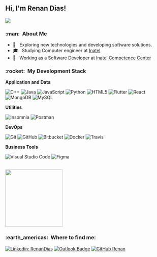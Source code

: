 
<h2>Hi, I'm Renan Dias! </h2>

![](https://komarev.com/ghpvc/?username=RenanDias12&color=006bed)

<h3> :man: &nbsp;About Me </h3>

- 🤔 &nbsp; Exploring new technologies and developing software solutions.
- 🎓 &nbsp; Studying Computer engineer at <a href="https://inatel.br/home/">Inatel</a>.
- 💼 &nbsp; Working as a Software Developer at <a href="https://inatel.br/icc/">Inatel Competence Center</a>

<h3> :rocket: &nbsp;My Development Stack </h3>

**Application and Data**

  ![C++](https://img.shields.io/badge/-C++-333333?style=flat&logo=C%2B%2B&logoColor=00599C)
  ![Java](https://img.shields.io/badge/-Java-333333?style=flat&logo=Java&logoColor=007396)
  ![JavaScript](https://img.shields.io/badge/-JavaScript-333333?style=flat&logo=javascript)
  ![Python](https://img.shields.io/badge/-Python-333333?style=flat&logo=python)
  ![HTML5](https://img.shields.io/badge/-HTML5-333333?style=flat&logo=HTML5)
  ![Flutter](https://img.shields.io/badge/-Flutter-333333?style=flat&logo=Flutter)
  ![React](https://img.shields.io/badge/-React-333333?style=flat&logo=react)
  ![MongoDB](https://img.shields.io/badge/-MongoDB-333333?style=flat&logo=mongoDB)
  ![MySQL](https://img.shields.io/badge/-MySQL-333333?style=flat&logo=mysql)

**Utilities**

  ![Insomnia](https://img.shields.io/badge/-Insomnia-333333?style=flat&logo=insomnia)
  ![Postman](https://img.shields.io/badge/-Postman-333333?style=flat&logo=postman)

**DevOps**

  ![Git](https://img.shields.io/badge/-Git-333333?style=flat&logo=git)
  ![GitHub](https://img.shields.io/badge/-GitHub-333333?style=flat&logo=github)
  ![Bitbucket](https://img.shields.io/badge/-Bitbucket-333333?style=flat&logo=bitbucket)
  ![Docker](https://img.shields.io/badge/-Docker-333333?style=flat&logo=docker)
  ![Travis](https://img.shields.io/badge/-Travis-333333?style=flat&logo=travis)

**Business Tools**

  ![Visual Studio Code](https://img.shields.io/badge/-Visual%20Studio%20Code-333333?style=flat&logo=visual-studio-code&logoColor=007ACC)
  ![Figma](https://img.shields.io/badge/-Figma-333333?style=flat&logo=figma&logoColor=007ACC)

<br/>

<a href="https://github.com/RenanDias12">
  <img height="180em" src="https://github-readme-stats.vercel.app/api?username=RenanDias12&theme=flatremix&show_icons=true" />
</a>

<br/>

<h3> :earth_americas: &nbsp;Where to find me: </h3> 

[![Linkedin: RenanDias](https://img.shields.io/badge/-renandias-blue?style=flat-square&logo=Linkedin&logoColor=white&link=https://www.linkedin.com/in/renan-dias-faria-54a599190/)](https://www.linkedin.com/in/renan-dias-faria-54a599190/)
[![Outlook Badge](https://img.shields.io/badge/-renandias@gec.inatel.br-006bed?style=flat-square&logo=Outlook&logoColor=white&link=mailto:renandias@gec.inatel.br)](mailto:renandias@gec.inatel.br)
[![GitHub Renan]( https://img.shields.io/github/followers/RenanDias12?label=follow&style=social)](https://github.com/RenanDias12)
